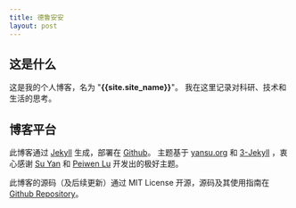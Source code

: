 ```yaml
---
title: 德鲁安安
layout: post
---
```


## 这是什么

这是我的个人博客，名为 "**{{site.site_name}}**"。
我在这里记录对科研、技术和生活的思考。

## 博客平台

此博客通过 [Jekyll](http://jekyllrb.com/) 生成，部署在 [Github](https://pages.github.com)。
主题基于
[yansu.org](https://github.com/suyan/suyan.github.io) 和 [3-Jekyll](https://github.com/P233/3-Jekyll) ，衷心感谢 [Su Yan](https://github.com/suyan) 和 [Peiwen Lu](https://github.com/P233) 开发出的极好主题。

此博客的源码（及后续更新）通过 MIT License 开源，源码及其使用指南在 [Github Repository](https://github.com/bianandrew/bianandrew.github.io)。
